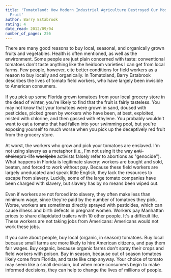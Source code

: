 ```yaml
---
title: 'Tomatoland: How Modern Industrial Agriculture Destroyed Our Most Alluring
  Fruit'
author: Barry Estabrook
rating: 4
date_read: 2012/09/04
number_of_pages: 256
---
```


There are many good reasons to buy local, seasonal, and organically grown fruits and vegetables. Health is often mentioned, as well as the environment. Some people are just plain concerned with taste: conventional tomatoes don't taste anything like the heirloom varieties I can get from local farms. Few people, however, cite better conditions for field workers as a reason to buy locally and organically. In Tomatoland, Barry Estabrook describes the lives of tomato field workers, who have largely been invisible to American consumers.<br/><br/>If you pick up some Florida grown tomatoes from your local grocery store in the dead of winter, you're likely to find that the fruit is fairly tasteless. You may not know that your tomatoes were grown in sand, doused with pesticides, picked green by workers who have been, at best, exploited, misted with chlorine, and then gassed with ethylene. You probably wouldn't want to eat a tomato that had fallen into your swimming pool, but you're exposing yourself to much worse when you pick up the deceptively red fruit from the grocery store.<br/><br/>At worst, the workers who grow and pick your tomatoes are enslaved. I'm not using slavery as a metaphor (i.e., I'm not using it the way <s>anti-choice</s>pro-life <s>wackjobs</s> activists falsely refer to abortions as "genocide"). What happens in Florida is legitimate slavery: workers are bought and sold, beaten, and forced to work without pay. Because these field workers are largely uneducated and speak little English, they lack the resources to escape from slavery. Luckily, some of the large tomato companies have been charged with slavery, but slavery has by no means been wiped out.<br/><br/>Even if workers are not forced into slavery, they often make less than minimum wage, since they're paid by the number of tomatoes they pick. Worse, workers are sometimes directly sprayed with pesticides, which can cause illness and birth defects in pregnant women. Workers pay Manhattan prices to share dilapidated trailers with 10 other people. It's a difficult life. These workers are not taking jobs from Americans: Americans would not work these jobs.<br/><br/>If you care about people, buy local (organic, in season) tomatoes. Buy local because small farms are more likely to hire American citizens, and pay them fair wages. Buy organic, because organic farms don't spray their crops and field workers with poison. Buy in season, because out of season tomatoes likely come from Florida, and taste like crap anyway. Your choice of tomato may seem like a small decision, but when more consumers begin to make informed decisions, they can help to change the lives of millions of people.
